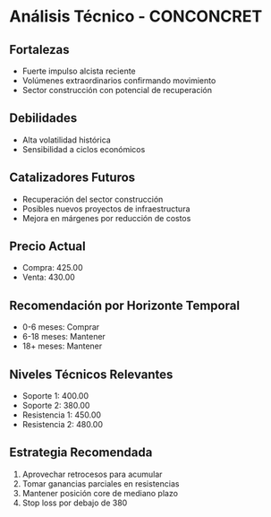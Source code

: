 # Análisis Técnico - CONCONCRET

## Fortalezas

- Fuerte impulso alcista reciente
- Volúmenes extraordinarios confirmando movimiento
- Sector construcción con potencial de recuperación

## Debilidades

- Alta volatilidad histórica
- Sensibilidad a ciclos económicos

## Catalizadores Futuros

- Recuperación del sector construcción
- Posibles nuevos proyectos de infraestructura
- Mejora en márgenes por reducción de costos

## Precio Actual

- Compra: 425.00
- Venta: 430.00

## Recomendación por Horizonte Temporal

- 0-6 meses: Comprar
- 6-18 meses: Mantener
- 18+ meses: Mantener

## Niveles Técnicos Relevantes

- Soporte 1: 400.00
- Soporte 2: 380.00
- Resistencia 1: 450.00
- Resistencia 2: 480.00

## Estrategia Recomendada

1. Aprovechar retrocesos para acumular
2. Tomar ganancias parciales en resistencias
3. Mantener posición core de mediano plazo
4. Stop loss por debajo de 380
